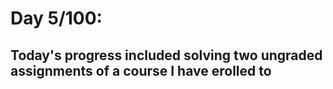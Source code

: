 # Day 5/100:

## Today's progress included solving two ungraded assignments of a course I have erolled to
